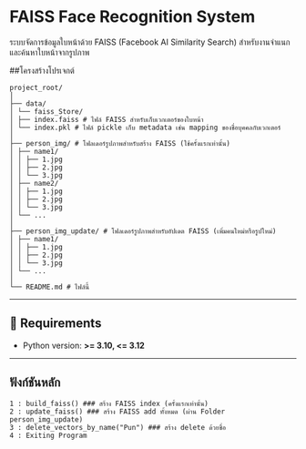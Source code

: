 # FAISS Face Recognition System

ระบบจัดการข้อมูลใบหน้าด้วย FAISS (Facebook AI Similarity Search) สำหรับงานจำแนกและค้นหาใบหน้าจากรูปภาพ

##โครงสร้างโปรเจกต์
```
project_root/
│
├── data/
│ └── faiss_Store/
│ ├── index.faiss # ไฟล์ FAISS สำหรับเก็บเวกเตอร์ของใบหน้า
│ └── index.pkl # ไฟล์ pickle เก็บ metadata เช่น mapping ของชื่อบุคคลกับเวกเตอร์
│
├── person_img/ # โฟลเดอร์รูปภาพสำหรับสร้าง FAISS (ใช้ครั้งแรกเท่านั้น)
│ ├── name1/
│ │ ├── 1.jpg
│ │ ├── 2.jpg
│ │ └── 3.jpg
│ ├── name2/
│ │ ├── 1.jpg
│ │ ├── 2.jpg
│ │ └── 3.jpg
│ └── ...
│
├── person_img_update/ # โฟลเดอร์รูปภาพสำหรับอัปเดต FAISS (เพิ่มคนใหม่หรือรูปใหม่)
│ ├── name1/
│ │ ├── 1.jpg
│ │ ├── 2.jpg
│ │ └── 3.jpg
│ └── ...
│
└── README.md # ไฟล์นี้
```
---

## 🔧 Requirements

- Python version: **>= 3.10, <= 3.12**

---

## ฟังก์ชันหลัก
```
1 : build_faiss() ### สร้าง FAISS index (ครั้งแรกเท่านั้น) 
2 : update_faiss() ### สร้าง FAISS add ทั้งหมด (ผ่าน Folder person_img_update)
3 : delete_vectors_by_name("Pun") ### สร้าง delete ด้วยชื่อ
4 : Exiting Program
```
